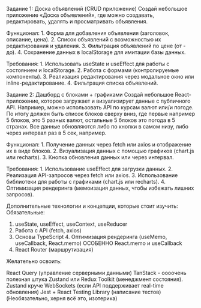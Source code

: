 Задание 1: Доска объявлений (CRUD приложение)
Создай небольшое приложение «Доска объявлений», где можно создавать, редактировать, удалять и просматривать объявления.

Функционал:
    1. Форма для добавления объявления (заголовок, описание, цена).
    2. Список объявлений с возможностью их редактирования и удаления.
    3. Фильтрация объявлений по цене (от - до).
    4. Сохранение данных в localStorage для имитации базы данных.

Требования:
    1. Использовать useState и useEffect для работы с состоянием и localStorage.
    2. Работа с формами (контролируемые компоненты).
    3. Реализация редактирования через модальное окно или inline-редактирование.
    4. Фильтрация списка объявлений.

Задание 2: Дашборд с блоками + графиками
Создай небольшое React-приложение, которое загружает и визуализирует данные с публичного API. Например, можно использовать API по курсам валют или/и погоде.
По итогу должен быть список блоков сверху вниз, где первые например 5 блоков, это 5 разных валют, остальные 5 блоков это погода в 5 странах. Все данные обновляются либо по кнопки в самом низу, либо через интервал раз в 5 сек, например.

Функционал:
    1. Получение данных через fetch или axios и отображение их в виде блоков.
    2. Визуализация данных с помощью графиков (chart.js или recharts).
    3. Кнопка обновления данных или через интервал.

Требования:
    1. Использование useEffect для загрузки данных.
    2. Реализация API-запросов через fetch или axios.
    3. Использование библиотеки для работы с графиками (chart.js или recharts).
    4. Оптимизация рендеринга (мемоизация данных, чтобы избежать лишних запросов).

Дополнительные технологии и концепции, которые стоит изучить:
Обязательные:

1. useState, useEffect, useContext, useReducer
2. Работа с API (fetch, axios)
3. Основы TypeScript
    4. Оптимизация рендеринга (useMemo, useCallback, React.memo) ОСОБЕННО React.memo и useCallback
5. React Router (маршрутизация)

Желательно освоить:

React Query (управление серверными данными)
TanStack - оооочень полезная штука
Zustand или Redux Toolkit (менеджмент состояния). Zustand круче
WebSockets (если API поддерживает real-time обновления)
Jest + React Testing Library (написание тестов) (Необязательно, херня всё это, изотерика)